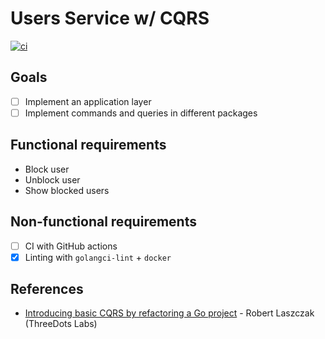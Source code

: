 # Users Service w/ CQRS

[![ci](https://github.com/flowck/users-service-cqrs-go/actions/workflows/ci.yml/badge.svg)](https://github.com/flowck/users-service-cqrs-go/actions/workflows/ci.yml)

## Goals

- [ ] Implement an application layer
- [ ] Implement commands and queries in different packages

## Functional requirements

- Block user
- Unblock user
- Show blocked users

## Non-functional requirements

- [ ] CI with GitHub actions
- [x] Linting with `golangci-lint` + `docker`

## References

- [Introducing basic CQRS by refactoring a Go project](https://threedots.tech/post/basic-cqrs-in-go/) - Robert Laszczak (ThreeDots Labs)